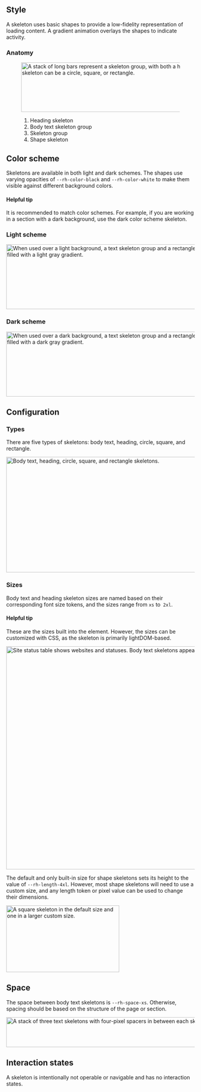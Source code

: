 ## Style

A skeleton uses basic shapes to provide a low-fidelity representation of loading content. A gradient animation overlays the shapes to  indicate activity.

### Anatomy

<figure>
  <uxdot-example color-palette="lightest">
    <img alt="A stack of long bars represent a skeleton group, with both a heading skeleton and three body skeletons. A shape skeleton can be a circle, square, or rectangle."
         src="../skeleton-style-anatomy.svg"
         width="818"
         height="132">
  </uxdot-example>
  <figcaption>
    <ol style="font-size: var(--rh-font-size-body-text-sm, 0.875rem);">
      <li>Heading skeleton</li>
      <li>Body text skeleton group</li>
      <li>Skeleton group</li>
      <li>Shape skeleton</li>
    </ol>
  </figcaption>
</figure>

## Color scheme

Skeletons are available in both light and dark schemes. The shapes use varying opacities of `--rh-color-black` and `--rh-color-white` to make them visible against different background colors.

<rh-alert state="info">
  <h4 slot="header">Helpful tip</h4>
  <p>It is recommended to match color schemes. For example, if you are working in a section with a dark background, use the dark color scheme skeleton.</p>
</rh-alert>

### Light scheme

<uxdot-example color-palette="lightest">
  <img alt="When used over a light background, a text skeleton group and a rectangle skeleton are filled with a light gray gradient."
       src="../skeleton-style-scheme-light.svg"
       width="600"
       height="173">
</uxdot-example>

### Dark scheme

<uxdot-example color-palette="darkest">
  <img alt="When used over a dark background, a text skeleton group and a rectangle skeleton are filled with a dark gray gradient."
       src="../skeleton-style-scheme-dark.svg"
       width="600"
       height="173">
</uxdot-example>

## Configuration

### Types

There are five types of skeletons: body text, heading, circle, square, and rectangle.

<uxdot-example color-palette="lightest">
  <img alt="Body text, heading, circle, square, and rectangle skeletons."
       src="../skeleton-style-types.svg"
       width="600"
       height="308">
</uxdot-example>

### Sizes

Body text and heading skeleton sizes are named based on their corresponding font size tokens, and the sizes range from `xs` to` 2xl`.

<rh-alert state="info">
  <h4 slot="header">Helpful tip</h4>
  <p>These are the sizes built into the element. However, the sizes can be customized with CSS, as the skeleton is primarily lightDOM-based.</p>
</rh-alert>

<uxdot-example color-palette="lightest">
  <img alt="Site status table shows websites and statuses. Body text skeletons appear in the status column."
       src="../skeleton-style-sizes-text.svg"
       width="664"
       height="595">
</uxdot-example>

The default and only built-in size for shape skeletons sets its height to the value of `--rh-length-4xl`. However, most shape skeletons will need to use a custom size, and any length token or pixel value can be used to change their dimensions.

<uxdot-example color-palette="lightest">
  <img alt="A square skeleton in the default size and one in a larger custom size."
       src="../skeleton-style-sizes-shapes.svg"
       width="302"
       height="178">
</uxdot-example>

## Space

The space between body text skeletons is `--rh-space-xs`. Otherwise, spacing should be based on the structure of the page or section.

<uxdot-example color-palette="lightest">
  <img alt="A stack of three text skeletons with four-pixel spacers in between each skeleton"
       src="../skeleton-style-space.svg"
       width="600"
       height="80">
</uxdot-example>

## Interaction states

A skeleton is intentionally not operable or navigable and has no interaction states.
